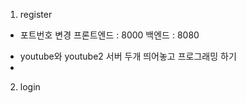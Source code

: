 1. register

* 포트번호 변경
프론트엔드 : 8000
백엔드 : 8080

- youtube와 youtube2 서버 두개 띄어놓고 프로그래밍 하기
- 
2. login 